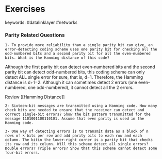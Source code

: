 # Exercises
keywords: #datalinklayer #networks

### Parity Related Questions

```
1- To provide more reliability than a single parity bit can give, an error-detecting coding scheme uses one parity bit for checking all the odd-numbered bits and a second parity bit for all the even-numbered bits. What is the Hamming distance of this code?
```

Although the first parity bit can detect even-numbered bits and the second parity bit can detect odd-numbered bits, this coding scheme can only detect ALL single error for sure, that is, d=1. Therefore, the Hamming distance is d+1=2. Although it can sometimes detect 2 errors (one even-numbered, one odd-numbered), it cannot detect all the 2 errors.

Review [[Hamming Distance]]

```
2- Sixteen-bit messages are transmitted using a Hamming code. How many check bits are needed to ensure that the receiver can detect and correct single-bit errors? Show the bit pattern transmitted for the message 1101001100110101. Assume that even parity is used in the Hamming code.
```

```
3- One way of detecting errors is to transmit data as a block of n rows of k bits per row and add parity bits to each row and each column. The bitin the lower-right corner is a parity bit that checks its row and its column. Will this scheme detect all single errors? Double errors? Triple errors? Show that this scheme cannot detect some four-bit errors.
```